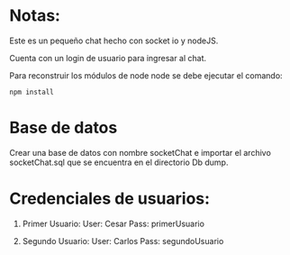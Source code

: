 # Notas:

Este es un pequeño chat hecho con socket io y nodeJS.

Cuenta con un login de usuario para ingresar al chat.

Para reconstruir los módulos de node node se debe ejecutar el comando: 

```
npm install
```

# Base de datos
Crear una base de datos con nombre socketChat e importar el archivo socketChat.sql que se encuentra en el directorio Db dump.

# Credenciales de usuarios:

1. Primer Usuario:
User: Cesar
Pass: primerUsuario

2. Segundo Usuario:
User: Carlos
Pass: segundoUsuario
